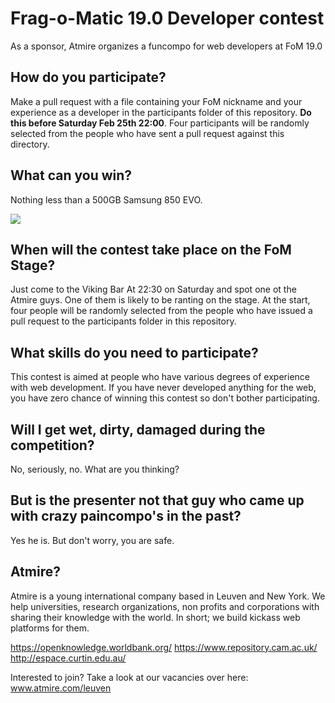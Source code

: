 # Frag-o-Matic 19.0 Developer contest
As a sponsor, Atmire organizes a funcompo for web developers at FoM 19.0

## How do you participate?

Make a pull request with a file containing your FoM nickname and your experience as a developer in the participants folder of this repository. **Do this before Saturday Feb 25th 22:00**. Four participants will be randomly selected from the people who have sent a pull request against this directory.

## What can you win?

Nothing less than a 500GB Samsung 850 EVO.

<img src="https://www.atmire.com/assets/75">

## When will the contest take place on the FoM Stage?

Just come to the Viking Bar At 22:30 on Saturday and spot one ot the Atmire guys. One of them is likely to be ranting on the stage. At the start, four people will be randomly selected from the people who have issued a pull request to the participants folder in this repository.

## What skills do you need to participate?

This contest is aimed at people who have various degrees of experience with web development. If you have never developed anything for the web, you have zero chance of winning this contest so don't bother participating.

## Will I get wet, dirty, damaged during the competition?

No, seriously, no. What are you thinking?

## But is the presenter not that guy who came up with crazy paincompo's in the past?

Yes he is. But don't worry, you are safe.

## Atmire?

Atmire is a young international company based in Leuven and New York. We help universities, research organizations, non profits and corporations with sharing their knowledge with the world. In short; we build kickass web platforms for them. 

https://openknowledge.worldbank.org/
https://www.repository.cam.ac.uk/
http://espace.curtin.edu.au/

Interested to join? Take a look at our vacancies over here: www.atmire.com/leuven
